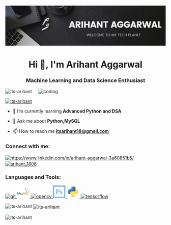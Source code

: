![logo](https://github.com/its-arihant/its-arihant/blob/main/GitHub%20banner.png)
<h1 align="center">Hi 👋, I'm Arihant Aggarwal</h1>
<h3 align="center">Machine Learning and Data Science Enthusiast</h3>

<img align="right" alt="coding" width="400" src="https://images.squarespace-cdn.com/content/v1/5769fc401b631bab1addb2ab/1541580611624-TE64QGKRJG8SWAIUS7NS/coding-freak.gif">

<p align="left"> <img src="https://komarev.com/ghpvc/?username=its-arihant&label=Profile%20views&color=0e75b6&style=flat" alt="its-arihant" /> </p>

<p align="left"> <a href="https://github.com/ryo-ma/github-profile-trophy"><img src="https://github-profile-trophy.vercel.app/?username=its-arihant" alt="its-arihant" /></a> </p>

- 🌱 I’m currently learning **Advanced Python and DSA**

- 💬 Ask me about **Python,MySQL**

- 📫 How to reach me **itsarihant18@gmail.com**

<h3 align="left">Connect with me:</h3>
<p align="left">
<a href="https://linkedin.com/in/https://www.linkedin.com/in/arihant-aggarwal-3a60851b5/" target="blank"><img align="center" src="https://raw.githubusercontent.com/rahuldkjain/github-profile-readme-generator/master/src/images/icons/Social/linked-in-alt.svg" alt="https://www.linkedin.com/in/arihant-aggarwal-3a60851b5/" height="30" width="40" /></a>
<a href="https://instagram.com/arihant_1808" target="blank"><img align="center" src="https://raw.githubusercontent.com/rahuldkjain/github-profile-readme-generator/master/src/images/icons/Social/instagram.svg" alt="arihant_1808" height="30" width="40" /></a>
</p>

<h3 align="left">Languages and Tools:</h3>
<p align="left"> <a href="https://git-scm.com/" target="_blank" rel="noreferrer"> <img src="https://www.vectorlogo.zone/logos/git-scm/git-scm-icon.svg" alt="git" width="40" height="40"/> </a> <a href="https://www.mysql.com/" target="_blank" rel="noreferrer"> <img src="https://raw.githubusercontent.com/devicons/devicon/master/icons/mysql/mysql-original-wordmark.svg" alt="mysql" width="40" height="40"/> </a> <a href="https://opencv.org/" target="_blank" rel="noreferrer"> <img src="https://www.vectorlogo.zone/logos/opencv/opencv-icon.svg" alt="opencv" width="40" height="40"/> </a> <a href="https://www.photoshop.com/en" target="_blank" rel="noreferrer"> <img src="https://raw.githubusercontent.com/devicons/devicon/master/icons/photoshop/photoshop-line.svg" alt="photoshop" width="40" height="40"/> </a> <a href="https://www.python.org" target="_blank" rel="noreferrer"> <img src="https://raw.githubusercontent.com/devicons/devicon/master/icons/python/python-original.svg" alt="python" width="40" height="40"/> </a> <a href="https://www.tensorflow.org" target="_blank" rel="noreferrer"> <img src="https://www.vectorlogo.zone/logos/tensorflow/tensorflow-icon.svg" alt="tensorflow" width="40" height="40"/> </a> </p>

<p><img align="left" src="https://github-readme-stats.vercel.app/api/top-langs?username=its-arihant&show_icons=true&locale=en&layout=compact" alt="its-arihant" /></p>

<p>&nbsp;<img align="center" src="https://github-readme-stats.vercel.app/api?username=its-arihant&show_icons=true&locale=en" alt="its-arihant" /></p>

<p><img align="center" src="https://github-readme-streak-stats.herokuapp.com/?user=its-arihant&" alt="its-arihant" /></p>
